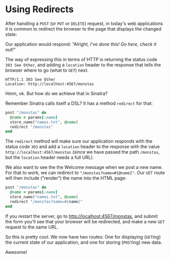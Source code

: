 # Using Redirects

After handling a `POST` (or `PUT` or `DELETE`) request, in today's web
applications it is common to redirect the browser to the page that displays the
changed state:

Our application would respond: *"Alright, I've done this! Go here, check it out!"*

The way of expressing this in terms of HTTP is returning the status code `303
See Other`, and adding a `location` header to the response that tells the
browser where to go (what to `GET`) next.

```http
HTTP/1.1 303 See Other
Location: http://localhost:4567/monstas
```

Hmm, ok. But how do we achieve that in Sinatra?

Remember Sinatra calls itself a DSL? It has a method `redirect` for that:

```ruby
post "/monstas" do
  @name = params[:name]
  store_name("names.txt", @name)
  redirect "/monstas"
end
```

The `redirect` method will make sure our application responds with the status
code `303` and add a `location` header to the response with the value
`http://localhost:4567/monstas` (since we have passed the path `/monstas`, but the
`location` header needs a full URL).

We also want to see the the Welcome message when we post a new name. For that to
work, we can redirect to `"/monstas?name=#{@name}"`. Our `GET` route will then
include ("render") the name into the HTML page:

```ruby
post "/monstas" do
  @name = params[:name]
  store_name("names.txt", @name)
  redirect "/monstas?name=#{name}"
end
```

If you restart the server, go to <a href="http://localhost:4567/monstas">http://localhost:4567/monstas</a>,
and submit the form you'll see that your browser will be redirected, and make
a new `GET` request to the same URL.

So this is pretty cool. We now have two routes: One for displaying (`GET`ing)
the current state of our application, and one for storing (`POST`ing) new data.

Awesome!
